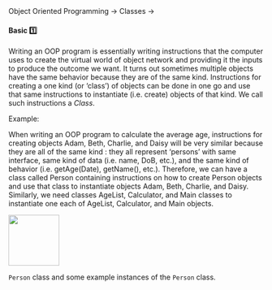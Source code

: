 <link rel="stylesheet" href="{{baseUrl}}/css/textbook.css">

<div class="website-content">

<div id="path">Object Oriented Programming &rarr; Classes &rarr;</div>

<div id="title">

#### Basic :one:

</div>

<div id="body">

Writing an OOP program is essentially writing instructions that the computer uses to create the virtual world of object network and providing it the inputs to produce the outcome we want. It turns out sometimes multiple objects have the same behavior because they are of the same kind. Instructions for creating a one kind (or ‘class’) of objects can be done in one go and use that same instructions to instantiate (i.e. create) objects of that kind. We call such instructions a _Class_.

<tip-box>

Example:

When writing an OOP program to calculate the average age, instructions for creating objects Adam, Beth, Charlie, and Daisy will be very similar because they are all of the same kind : they all represent ‘persons’ with same interface, same kind of data (i.e. name, DoB, etc.), and the same kind of behavior (i.e. getAge(Date), getName(), etc.). Therefore, we can have a class called Person containing instructions on how to create Person objects and use that class to instantiate objects Adam, Beth, Charlie, and Daisy. Similarly, we need classes AgeList, Calculator, and Main classes to instantiate one each of AgeList, Calculator, and Main objects.

</tip-box>

<dynamic-panel src="../../../uml/classDiagrams/classes/topicPanel.md" header="UML: Class Diagrams: Classes" is-open></dynamic-panel>
<dynamic-panel src="../../../uml/objectDiagrams/objects/embed.md" header="UML: Object Diagrams: Objects" is-open></dynamic-panel>

<p/>

<tip-box>

<img src="{{baseUrl}}/oopDesign/classes/basic/images/person.png" height="100" />
<p/>

`Person` class and some example instances of the `Person` class.

</tip-box>

</div>

<div id="extras">
<div>

</div>
